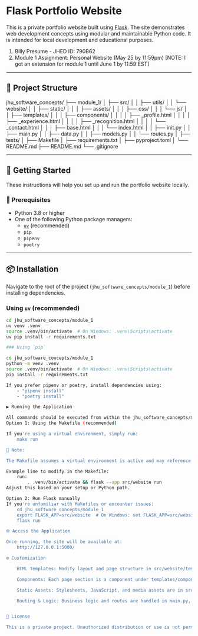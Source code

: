 # Flask Portfolio Website

This is a private portfolio website built using [Flask](https://flask.palletsprojects.com/). The site demonstrates web development concepts using modular and maintainable Python code. It is intended for local development and educational purposes.

1. Billy Presume -  JHED ID: 790B62
2. Module 1 Assignment: Personal Website (May 25 by 11:59pm) [NOTE: I got an extension for module 1 until June 1 by 11:59 EST]

---

## 📁 Project Structure

jhu_software_concepts/
├── module_1/
│ ├── src/
│ │ ├── utils/
│ │ └── website/
│ │ ├── static/
│ │ │ ├── assets/
│ │ │ ├── css/
│ │ │ └── js/
│ │ ├── templates/
│ │ │ ├── components/
│ │ │ │ ├── _profile.html
│ │ │ │ ├── _experience.html
│ │ │ │ ├── _recognition.html
│ │ │ │ └── _contact.html
│ │ │ ├── base.html
│ │ │ └── index.html
│ │ ├── init.py
│ │ ├── main.py
│ │ ├── data.py
│ │ ├── models.py
│ │ └── routes.py
│ ├── tests/
│ ├── Makefile
│ ├── requirements.txt
│ ├── pyproject.toml
│ └── README.md
├── README.md
└── .gitignore

---

## 🚀 Getting Started

These instructions will help you set up and run the portfolio website locally.

### 🔧 Prerequisites

- Python 3.8 or higher
- One of the following Python package managers:
  - [`uv`](https://github.com/astral-sh/uv) (recommended)
  - `pip`
  - `pipenv`
  - `poetry`

---

## 📦 Installation

Navigate to the root of the project (`jhu_software_concepts/module_1`) before installing dependencies.

### Using `uv` (recommended)

```bash
cd jhu_software_concepts/module_1
uv venv .venv
source .venv/bin/activate  # On Windows: .venv\Scripts\activate
uv pip install -r requirements.txt

### Using `pip`

cd jhu_software_concepts/module_1
python -m venv .venv
source .venv/bin/activate  # On Windows: .venv\Scripts\activate
pip install -r requirements.txt

If you prefer pipenv or poetry, install dependencies using:
    - "pipenv install"
    - "poetry install"

▶️ Running the Application

All commands should be executed from within the jhu_software_concepts/module_1 directory.
Option 1: Using the Makefile (recommended)

If you're using a virtual environment, simply run:
    make run

🔧 Note:

The Makefile assumes a virtual environment is active and may reference .venv. If you're not using a virtual environment, you must update the Makefile accordingly.

Example line to modify in the Makefile:
    run:
        . .venv/bin/activate && flask --app src/website run
Adjust this based on your setup or Python path.

Option 2: Run Flask manually
If you're unfamiliar with Makefiles or encounter issues:
    cd jhu_software_concepts/module_1
    export FLASK_APP=src/website  # On Windows: set FLASK_APP=src/website
    flask run

🌐 Access the Application

Once running, the site will be available at:
    http://127.0.0.1:5000/

⚙️ Customization

    HTML Templates: Modify layout and page structure in src/website/templates/.

    Components: Each page section is a component under templates/components/.

    Static Assets: Stylesheets, JavaScript, and media assets are in src/website/static/.

    Routing & Logic: Business logic and routes are handled in main.py, routes.py, and supporting modules under src/website/.


🔐 License

This is a private project. Unauthorized distribution or use is not permitted.